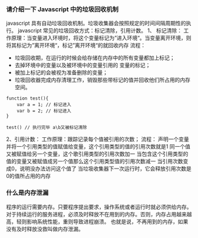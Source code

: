 ### 请介绍一下 Javascript 中的垃圾回收机制
javascript 具有自动垃圾回收机制。垃圾收集器会按照规定的时间间隔周期性的执行。
javascript 常见的垃圾回收方式：标记清除，引用计数。
1、 标记清除：
 工作原理：当变量进入环境时，将这个变量标记为”进入环境“。当变量离开环境，则将其标记为”离开环境“，标记”离开环境“的就回收内存
 流程：
+ 垃圾回收期，在运行的时候会给存储在内存中的所有变量都加上标记；
+ 去掉环境中的变量以及被环境中的变量引用的 变量的标记；
+ 被加上标记的会被视为准备删除的变量；
+ 垃圾回收器完成内存清理工作，销毁那些带标记的值并回收他们所占用的内存空间。

```
function test(){
    var a = 1; // 标记进入
    var b = 2; // 标记进入
}

test() // 执行完毕 a\b又被标记清除
```

2、引用计数：
工作原理：跟踪记录每个值被引用的次数；
流程：
声明一个变量并将一个引用类型的值赋值给变量，这个引用类型的值的引用次数就是1
同一个值又被赋值给另一个变量，这个歌引用类型的引用次数加一
当包含这个引用类型的值的变量又被赋值成另一个值那么这个引用类型值的引用次数减一
当引用次数变成0，说明没办法访问这个值了
当垃圾收集器下一次运行时，它会释放引用次数是0的值所占用的内存

### 什么是内存泄漏
程序的运行需要内存。只要程序提出要求，操作系统或者运行时就必须供给内存。
对于持续运行的服务进程，必须及时释放不在用到的内存。否则，内存占用越来越高，轻则影响系统性能，重则导致进程崩溃。
也就是说，不再用到的内存，如果没有及时释放没救叫做内存泄漏。